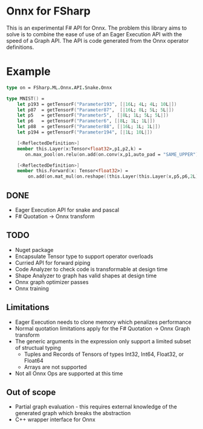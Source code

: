 # Onnx for FSharp
This is an experimental F# API for Onnx. 
The problem this library aims to solve is to combine the ease of use of an Eager Execution API with the speed of a Graph API.  The API is code generated from the Onnx operator definitions. 

# Example
```fsharp
type on = FSharp.ML.Onnx.API.Snake.Onnx

type MNIST() = 
    let p193 = getTensorF("Parameter193", [|16L; 4L; 4L; 10L|])
    let p87  = getTensorF("Parameter87",  [|16L; 8L; 5L; 5L|])
    let p5   = getTensorF("Parameter5",  [|8L; 1L; 5L; 5L|])
    let p6   = getTensorF("Parameter6", [|8L; 1L; 1L|])
    let p88  = getTensorF("Parameter88", [|16L; 1L; 1L|])
    let p194 = getTensorF("Parameter194", [|1L; 10L|]) 

    [<ReflectedDefinition>]
    member this.Layer(x:Tensor<float32>,p1,p2,k) = 
       on.max_pool(on.relu(on.add(on.conv(x,p1,auto_pad = "SAME_UPPER"),p2)),kernel_shape = [|k;k|], strides = [|k;k|]) |> fst

    [<ReflectedDefinition>]
    member this.Forward(x: Tensor<float32>) = 
        on.add(on.mat_mul(on.reshape((this.Layer(this.Layer(x,p5,p6,2L),p87,p88,3L)),[|1;256|]),on.reshape(p193,[|256;10|])),p194)
```

## DONE
*	Eager Execution API for snake and pascal
*	F# Quotation -> Onnx transform

## TODO
*	Nuget package
*	Encapsulate Tensor type to support operator overloads
*	Curried API for forward piping
*	Code Analyzer to check code is transformable at design time
*	Shape Analyzer to graph has valid shapes at design time
*	Onnx graph optimizer passes
*	Onnx training

## Limitations
*	Eager Execution needs to clone memory which penalizes performance
*	Normal quotation limitations apply for the F# Quotation -> Onnx Graph transform 
*	The generic arguments in the expression only support a limited subset of structual typing
	*	Tuples and Records of Tensors of types Int32, Int64, Float32, or Float64
	*	Arrays are not supported
*	Not all Onnx Ops are supported at this time

## Out of scope
*	Partial graph evaluation - this requires external knowledge of the generated graph which breaks the abstraction
*	C++ wrapper interface for Onnx
